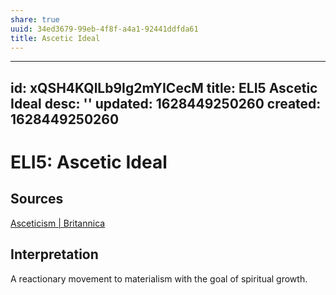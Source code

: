 ```yaml
---
share: true
uuid: 34ed3679-99eb-4f8f-a4a1-92441ddfda61
title: Ascetic Ideal
---
```

---
id: xQSH4KQlLb9Ig2mYICecM
title: ELI5 Ascetic Ideal
desc: ''
updated: 1628449250260
created: 1628449250260
---
# ELI5: Ascetic Ideal 
Sources
-------

[Asceticism | Britannica](https://www.britannica.com/topic/asceticism)

Interpretation
--------------

A reactionary movement to materialism with the goal of spiritual growth.
